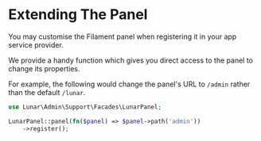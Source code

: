 # Extending The Panel

You may customise the Filament panel when registering it in your app service provider.

We provide a handy function which gives you direct access to the panel to change its properties.

For example, the following would change the panel's URL to `/admin` rather than the default `/lunar`.

```php
use Lunar\Admin\Support\Facades\LunarPanel;

LunarPanel::panel(fn($panel) => $panel->path('admin'))
    ->register();
```
